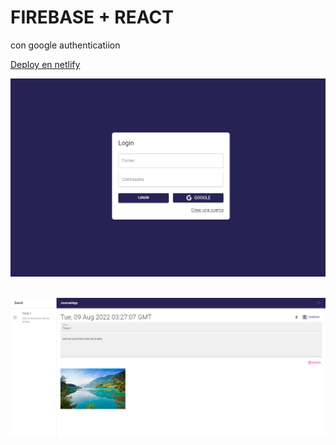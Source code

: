 # FIREBASE + REACT

con google authenticatiion

[Deploy en netlify](https://graceful-chebakia-e60d49.netlify.app/)

![](/image1.png "")

\
![](/image2.png "")
